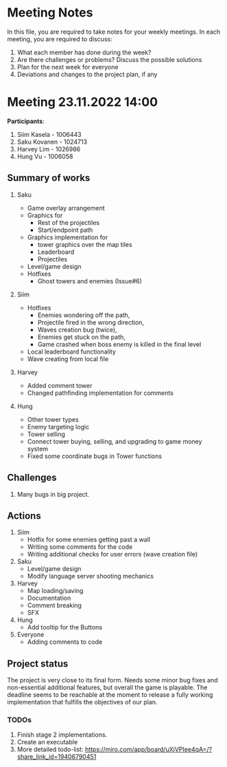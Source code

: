 # Meeting Notes
In this file, you are required to take notes for your weekly meetings. 
In each meeting, you are required to discuss:

1. What each member has done during the week?
2. Are there challenges or problems? Discuss the possible solutions
3. Plan for the next week for everyone
4. Deviations and changes to the project plan, if any

# Meeting 23.11.2022 14:00

**Participants**:
   1. Siim Kasela - 1006443
   2. Saku Kovanen - 1024713
   3. Harvey Lim - 1026986
   4. Hung Vu - 1006058

## Summary of works
   1. Saku
      - Game overlay arrangement
      - Graphics for
         - Rest of the projectiles
         - Start/endpoint path
      - Graphics implementation for
         - tower graphics over the map tiles
         - Leaderboard
         - Projectiles
      - Level/game design
      - Hotfixes
         - Ghost towers and enemies (Issue#6)
   2. Siim
      - Hotfixes
         - Enemies wondering off the path, 
         - Projectile fired in the wrong direction, 
         - Waves creation bug (twice), 
         - Enemies get stuck on the path, 
         - Game crashed when boss enemy is killed in the final level 
      - Local leaderboard functionality
      - Wave creating from local file
   3. Harvey
      - Added comment tower
      - Changed pathfinding implementation for comments

   4. Hung
      - Other tower types
      - Enemy targeting logic
      - Tower selling
      - Connect tower buying, selling, and upgrading to game money system
      - Fixed some coordinate bugs in Tower functions


## Challenges
   1. Many bugs in big project.

## Actions
   1. Siim
      - Hotfix for some enemies getting past a wall
      - Writing some comments for the code
      - Writing additional checks for user errors (wave creation file)
   2. Saku
      - Level/game design
      - Modify language server shooting mechanics
   3. Harvey
      - Map loading/saving
      - Documentation
      - Comment breaking
      - SFX
   4. Hung
      - Add tooltip for the Buttons
   5. Everyone
      - Adding comments to code

## Project status
The project is very close to its final form. Needs some minor bug fixes and non-essential additional features, but overall the game is playable. The deadline seems to be reachable at the moment to release a fully working implementation that fulfills the objectives of our plan. 

### TODOs
   1. Finish stage 2 implementations.
   2. Create an executable
   3. More detailed todo-list: https://miro.com/app/board/uXjVPIee4qA=/?share_link_id=19406790451



<!--
# Meeting dd.mm.2021 HH::MM

**Participants**: 
1. Member 1
2. Member 2
3. Member 3
4. Member 4 

## Summary of works
1. Member 1 
   
   Implementing the class XX. Tested the class XX. 
   Results are in `tests/<class-xx-tests>`. Resolved the identified problems.

2. Member 2

   Same as above

3. ...

## Challenges

1. The integration of UI with the monsters requires an abstract interface.
2. ...

## Actions
1. Member 1 is going to look into defining an abstract interface for monsters 
   to enable easy UI integration.
2. Member 2 is going to work with Member 1 to use abstract interface in derived 
   monster classes.
3. Member 2 is going to test the interface.
4. Member 3 is going to use ...

> Please reflect these action decisions in your git commit messages so that 
> your group members and advisor can follow the progress.

## Project status 
Short summary of current project status. 

### TODOs
1. Member 1: Write an action.
2. ...
-->
